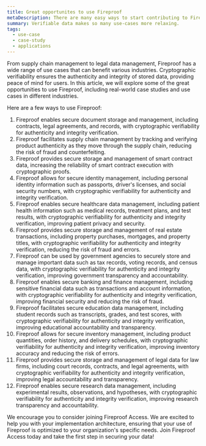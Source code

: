 ```yaml
---
title: Great opportunites to use Fireproof
metaDescription: There are many easy ways to start contributing to Fireproof
summary: Verifiable data makes so many use-cases more relaxing.
tags:
  - use-case
  - case-study
  - applications
---
```


From supply chain management to legal data management, Fireproof has a wide range of use cases that can benefit various industries. Cryptographic verifiability ensures the authenticity and integrity of stored data, providing peace of mind for users. In this article, we will explore some of the great opportunities to use Fireproof, including real-world case studies and use cases in different industries.

Here are a few ways to use Fireproof:

1. Fireproof enables secure document storage and management, including contracts, legal agreements, and records, with cryptographic verifiability for authenticity and integrity verification.
2. Fireproof facilitates supply chain management by tracking and verifying product authenticity as they move through the supply chain, reducing the risk of fraud and counterfeiting.
3. Fireproof provides secure storage and management of smart contract data, increasing the reliability of smart contract execution with cryptographic proofs.
4. Fireproof allows for secure identity management, including personal identity information such as passports, driver's licenses, and social security numbers, with cryptographic verifiability for authenticity and integrity verification.
5. Fireproof enables secure healthcare data management, including patient health information such as medical records, treatment plans, and test results, with cryptographic verifiability for authenticity and integrity verification, improving patient privacy and security.
6. Fireproof provides secure storage and management of real estate transactions, including property purchases, mortgages, and property titles, with cryptographic verifiability for authenticity and integrity verification, reducing the risk of fraud and errors.
7. Fireproof can be used by government agencies to securely store and manage important data such as tax records, voting records, and census data, with cryptographic verifiability for authenticity and integrity verification, improving government transparency and accountability.
8. Fireproof enables secure banking and finance management, including sensitive financial data such as transactions and account information, with cryptographic verifiability for authenticity and integrity verification, improving financial security and reducing the risk of fraud.
9. Fireproof facilitates secure education data management, including student records such as transcripts, grades, and test scores, with cryptographic verifiability for authenticity and integrity verification, improving educational accountability and transparency.
10. Fireproof allows for secure inventory management, including product quantities, order history, and delivery schedules, with cryptographic verifiability for authenticity and integrity verification, improving inventory accuracy and reducing the risk of errors.
11. Fireproof provides secure storage and management of legal data for law firms, including court records, contracts, and legal agreements, with cryptographic verifiability for authenticity and integrity verification, improving legal accountability and transparency.
12. Fireproof enables secure research data management, including experimental results, observations, and hypotheses, with cryptographic verifiability for authenticity and integrity verification, improving research transparency and accountability.

We encourage you to consider joining Fireproof Access. We are excited to help you with your implementation architecture, ensuring that your use of Fireproof is optimized to your organization's specific needs. Join Fireproof Access today and take the first step in securing your data!